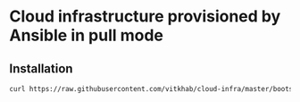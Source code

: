 # Cloud infrastructure provisioned by Ansible in pull mode


## Installation

```bash
curl https://raw.githubusercontent.com/vitkhab/cloud-infra/master/bootstrap.sh | bash -xe
```
